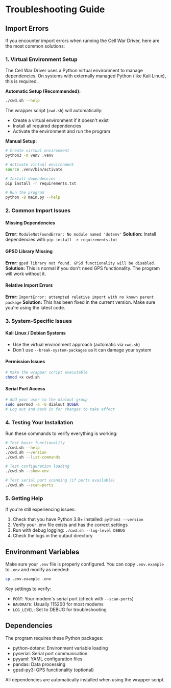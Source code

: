 # Troubleshooting Guide

## Import Errors

If you encounter import errors when running the Cell War Driver, here are the most common solutions:

### 1. Virtual Environment Setup

The Cell War Driver uses a Python virtual environment to manage dependencies. On systems with externally managed Python (like Kali Linux), this is required.

**Automatic Setup (Recommended):**
```bash
./cwd.sh --help
```

The wrapper script (`cwd.sh`) will automatically:
- Create a virtual environment if it doesn't exist
- Install all required dependencies
- Activate the environment and run the program

**Manual Setup:**
```bash
# Create virtual environment
python3 -m venv .venv

# Activate virtual environment
source .venv/bin/activate

# Install dependencies
pip install -r requirements.txt

# Run the program
python -B main.py --help
```

### 2. Common Import Issues

#### Missing Dependencies
**Error:** `ModuleNotFoundError: No module named 'dotenv'`
**Solution:** Install dependencies with `pip install -r requirements.txt`

#### GPSD Library Missing
**Error:** `gpsd library not found. GPSd functionality will be disabled.`
**Solution:** This is normal if you don't need GPS functionality. The program will work without it.

#### Relative Import Errors
**Error:** `ImportError: attempted relative import with no known parent package`
**Solution:** This has been fixed in the current version. Make sure you're using the latest code.

### 3. System-Specific Issues

#### Kali Linux / Debian Systems
- Use the virtual environment approach (automatic via `cwd.sh`)
- Don't use `--break-system-packages` as it can damage your system

#### Permission Issues
```bash
# Make the wrapper script executable
chmod +x cwd.sh
```

#### Serial Port Access
```bash
# Add your user to the dialout group
sudo usermod -a -G dialout $USER
# Log out and back in for changes to take effect
```

### 4. Testing Your Installation

Run these commands to verify everything is working:

```bash
# Test basic functionality
./cwd.sh --help
./cwd.sh --version
./cwd.sh --list-commands

# Test configuration loading
./cwd.sh --show-env

# Test serial port scanning (if ports available)
./cwd.sh --scan-ports
```

### 5. Getting Help

If you're still experiencing issues:

1. Check that you have Python 3.8+ installed: `python3 --version`
2. Verify your .env file exists and has the correct settings
3. Run with debug logging: `./cwd.sh --log-level DEBUG`
4. Check the logs in the output directory

## Environment Variables

Make sure your `.env` file is properly configured. You can copy `.env.example` to `.env` and modify as needed:

```bash
cp .env.example .env
```

Key settings to verify:
- `PORT`: Your modem's serial port (check with `--scan-ports`)
- `BAUDRATE`: Usually 115200 for most modems
- `LOG_LEVEL`: Set to DEBUG for troubleshooting

## Dependencies

The program requires these Python packages:
- python-dotenv: Environment variable loading
- pyserial: Serial port communication
- pyyaml: YAML configuration files
- pandas: Data processing
- gpsd-py3: GPS functionality (optional)

All dependencies are automatically installed when using the wrapper script.
